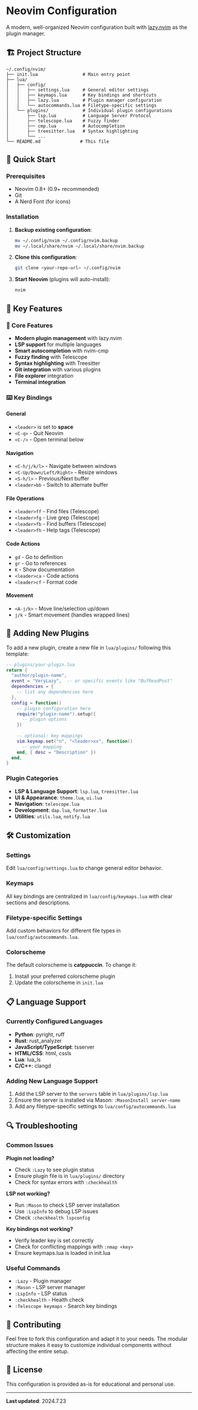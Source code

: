 # Neovim Configuration

A modern, well-organized Neovim configuration built with [lazy.nvim](https://github.com/folke/lazy.nvim) as the plugin manager.

## 🏗️ Project Structure

```
~/.config/nvim/
├── init.lua                 # Main entry point
├── lua/
│   ├── config/
│   │   ├── settings.lua     # General editor settings
│   │   ├── keymaps.lua      # Key bindings and shortcuts
│   │   ├── lazy.lua         # Plugin manager configuration
│   │   └── autocommands.lua # Filetype-specific settings
│   └── plugins/             # Individual plugin configurations
│       ├── lsp.lua          # Language Server Protocol
│       ├── telescope.lua    # Fuzzy finder
│       ├── cmp.lua          # Autocompletion
│       ├── treesitter.lua   # Syntax highlighting
│       └── ...
└── README.md               # This file
```

## 🚀 Quick Start

### Prerequisites
- Neovim 0.8+ (0.9+ recommended)
- Git
- A Nerd Font (for icons)

### Installation

1. **Backup existing configuration**:
   ```bash
   mv ~/.config/nvim ~/.config/nvim.backup
   mv ~/.local/share/nvim ~/.local/share/nvim.backup
   ```

2. **Clone this configuration**:
   ```bash
   git clone <your-repo-url> ~/.config/nvim
   ```

3. **Start Neovim** (plugins will auto-install):
   ```bash
   nvim
   ```

## 🎯 Key Features

### 🔧 Core Features
- **Modern plugin management** with lazy.nvim
- **LSP support** for multiple languages
- **Smart autocompletion** with nvim-cmp
- **Fuzzy finding** with Telescope
- **Syntax highlighting** with Treesitter
- **Git integration** with various plugins
- **File explorer** integration
- **Terminal integration**

### ⌨️ Key Bindings

#### General
- `<leader>` is set to **space**
- `<C-q>` - Quit Neovim
- `<C-/>` - Open terminal below

#### Navigation
- `<C-h/j/k/l>` - Navigate between windows
- `<C-Up/Down/Left/Right>` - Resize windows
- `<S-h/l>` - Previous/Next buffer
- `<leader>bb` - Switch to alternate buffer

#### File Operations
- `<leader>ff` - Find files (Telescope)
- `<leader>fg` - Live grep (Telescope)
- `<leader>fb` - Find buffers (Telescope)
- `<leader>fh` - Help tags (Telescope)

#### Code Actions
- `gd` - Go to definition
- `gr` - Go to references
- `K` - Show documentation
- `<leader>ca` - Code actions
- `<leader>cf` - Format code

#### Movement
- `<A-j/k>` - Move line/selection up/down
- `j/k` - Smart movement (handles wrapped lines)

## 🧩 Adding New Plugins

To add a new plugin, create a new file in `lua/plugins/` following this template:

```lua
-- plugins/your-plugin.lua
return {
  "author/plugin-name",
  event = "VeryLazy",  -- or specific events like "BufReadPost"
  dependencies = {
    -- list any dependencies here
  },
  config = function()
    -- plugin configuration here
    require("plugin-name").setup({
      -- plugin options
    })
    
    -- optional: key mappings
    vim.keymap.set("n", "<leader>xx", function()
      -- your mapping
    end, { desc = "Description" })
  end,
}
```

### Plugin Categories

- **LSP & Language Support**: `lsp.lua`, `treesitter.lua`
- **UI & Appearance**: `theme.lua`, `ui.lua`
- **Navigation**: `telescope.lua`
- **Development**: `dap.lua`, `formatter.lua`
- **Utilities**: `utils.lua`, `notify.lua`

## 🛠️ Customization

### Settings
Edit `lua/config/settings.lua` to change general editor behavior.

### Keymaps
All key bindings are centralized in `lua/config/keymaps.lua` with clear sections and descriptions.

### Filetype-specific Settings
Add custom behaviors for different file types in `lua/config/autocommands.lua`.

### Colorscheme
The default colorscheme is **catppuccin**. To change it:
1. Install your preferred colorscheme plugin
2. Update the colorscheme in `init.lua`

## 📋 Language Support

### Currently Configured Languages
- **Python**: pyright, ruff
- **Rust**: rust_analyzer
- **JavaScript/TypeScript**: tsserver
- **HTML/CSS**: html, cssls
- **Lua**: lua_ls
- **C/C++**: clangd

### Adding New Language Support
1. Add the LSP server to the `servers` table in `lua/plugins/lsp.lua`
2. Ensure the server is installed via Mason: `:MasonInstall server-name`
3. Add any filetype-specific settings to `lua/config/autocommands.lua`

## 🔍 Troubleshooting

### Common Issues

**Plugin not loading?**
- Check `:Lazy` to see plugin status
- Ensure plugin file is in `lua/plugins/` directory
- Check for syntax errors with `:checkhealth`

**LSP not working?**
- Run `:Mason` to check LSP server installation
- Use `:LspInfo` to debug LSP issues
- Check `:checkhealth lspconfig`

**Key bindings not working?**
- Verify leader key is set correctly
- Check for conflicting mappings with `:nmap <key>`
- Ensure keymaps.lua is loaded in init.lua

### Useful Commands
- `:Lazy` - Plugin manager
- `:Mason` - LSP server manager
- `:LspInfo` - LSP status
- `:checkhealth` - Health check
- `:Telescope keymaps` - Search key bindings

## 📝 Contributing

Feel free to fork this configuration and adapt it to your needs. The modular structure makes it easy to customize individual components without affecting the entire setup.

## 📄 License

This configuration is provided as-is for educational and personal use.

---

**Last updated**: 2024.7.23